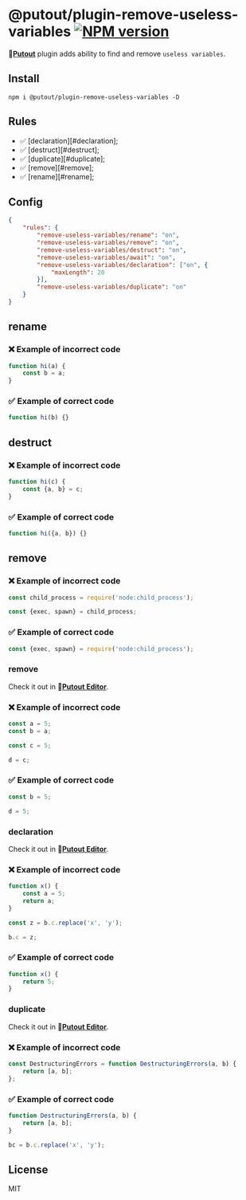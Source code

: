 # @putout/plugin-remove-useless-variables [![NPM version][NPMIMGURL]][NPMURL]

[NPMIMGURL]: https://img.shields.io/npm/v/@putout/plugin-remove-useless-variables.svg?style=flat&longCache=true
[NPMURL]: https://npmjs.org/package/@putout/plugin-remove-useless-variables "npm"

🐊[**Putout**](https://github.com/coderaiser/putout) plugin adds ability to find and remove `useless variables`.

## Install

```
npm i @putout/plugin-remove-useless-variables -D
```

## Rules

- ✅ [declaration][#declaration];
- ✅ [destruct][#destruct];
- ✅ [duplicate][#duplicate];
- ✅ [remove][#remove];
- ✅ [rename][#rename];

## Config

```json
{
    "rules": {
        "remove-useless-variables/rename": "on",
        "remove-useless-variables/remove": "on",
        "remove-useless-variables/destruct": "on",
        "remove-useless-variables/await": "on",
        "remove-useless-variables/declaration": ["on", {
            "maxLength": 20
        }],
        "remove-useless-variables/duplicate": "on"
    }
}
```

## rename

### ❌ Example of incorrect code

```js
function hi(a) {
    const b = a;
}
```

### ✅ Example of correct code

```js
function hi(b) {}
```

## destruct

### ❌ Example of incorrect code

```js
function hi(c) {
    const {a, b} = c;
}
```

### ✅ Example of correct code

```js
function hi({a, b}) {}
```

## remove

### ❌ Example of incorrect code

```js
const child_process = require('node:child_process');

const {exec, spawn} = child_process;
```

### ✅ Example of correct code

```js
const {exec, spawn} = require('node:child_process');
```

### remove

Check it out in 🐊[**Putout Editor**](https://putout.cloudcmd.io/#/gist/041767876a6d41c82260b293a06c2b6b/addf2b49cf9235d9b7a1017065cec5dece232660).

### ❌ Example of incorrect code

```js
const a = 5;
const b = a;

const c = 5;

d = c;
```

### ✅ Example of correct code

```js
const b = 5;

d = 5;
```

### declaration

Check it out in 🐊[**Putout Editor**](https://putout.cloudcmd.io/#/gist/32177535829956ef4c7b51587a8853c3/1fe071ff6542dc66ffad55f4776733903ab07241).

### ❌ Example of incorrect code

```js
function x() {
    const a = 5;
    return a;
}

const z = b.c.replace('x', 'y');

b.c = z;
```

### ✅ Example of correct code

```js
function x() {
    return 5;
}
```

### duplicate

Check it out in 🐊[**Putout Editor**](https://putout.cloudcmd.io/#/gist/32177535829956ef4c7b51587a8853c3/52f19ab0e467ad7cc54fa8c554c3b0804de9d1ca).

### ❌ Example of incorrect code

```js
const DestructuringErrors = function DestructuringErrors(a, b) {
    return [a, b];
};
```

### ✅ Example of correct code

```js
function DestructuringErrors(a, b) {
    return [a, b];
}

bc = b.c.replace('x', 'y');
```

## License

MIT
